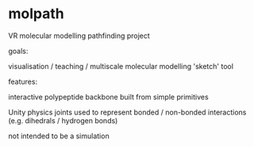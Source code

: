 # molpath

VR molecular modelling pathfinding project

goals:

visualisation / teaching / multiscale molecular modelling 'sketch' tool


features:

interactive polypeptide backbone built from simple primitives

Unity physics joints used to represent bonded / non-bonded interactions (e.g. dihedrals / hydrogen bonds)

not intended to be a simulation

